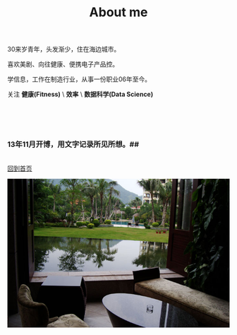 ﻿---
layout: page
title: About me
share: true
---



30来岁青年，头发渐少，住在海边城市。

喜欢美剧、向往健康、便携电子产品控。 

学信息，工作在制造行业，从事一份职业06年至今。

关注 **健康(Fitness)**  \ **效率**  \ **数据科学(Data Science)**  
<br>
<br>
<br>
<br>
### 13年11月开博，用文字记录所见所想。##

<br>


<div markdown="0"><a href="index.html" class="btn btn-info">回到首页</a></div>

![](DSC02407.JPG)